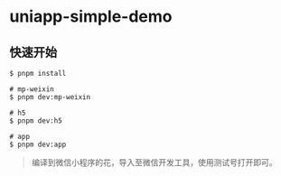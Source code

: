 # uniapp-simple-demo

## 快速开始

```shell
$ pnpm install
```

```shell
# mp-weixin
$ pnpm dev:mp-weixin

# h5
$ pnpm dev:h5

# app
$ pnpm dev:app
```

> 编译到微信小程序的花，导入至微信开发工具，使用测试号打开即可。
